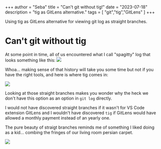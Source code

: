 +++
author = "Seba"
title = "Can't git without tig!"
date = "2023-07-18"
description = "tig as GitLens alternative."
tags = [
    "git","tig","GitLens"
]
+++

Using tig as GitLens alternative for viewing git log as straight branches.
<!--more-->

# Can't git without tig

At some point in time, all of us encountered what I call "spagitty" log that looks
something like this:
![](/spagitty_log.png)

Whoa... making sense of that history will take you some time but not
if you have the right tools, and here is where tig comes in:

![](/tig_log.png)

Looking at those straight branches makes you wonder why the heck we 
don't have this option as an option in `git log` directly.

I would not have discovered straight branches if it wasn't for
VS Code extension GitLens and I wouldn't have discovered `tig`
if GitLens would have allowed a monthly payment instead of an yearly
one.

The pure beauty of straigt branches reminds me of something I liked
doing as a kid... combing the fringes of our living room persian carpet.

![](/persian_rug_fringes.png)